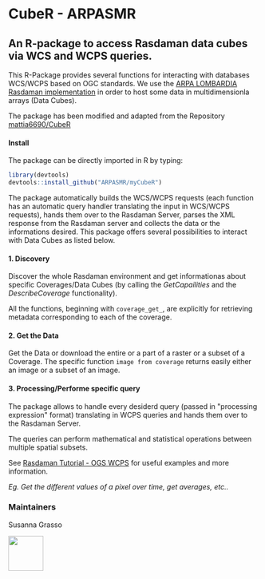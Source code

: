 # CubeR - ARPASMR
## An R-package to access Rasdaman data cubes via WCS and WCPS queries.

This R-Package provides several functions for interacting with databases WCS/WCPS based on OGC standards. We use the [ARPA LOMBARDIA Rasdaman implementation](http://10.10.0.28:8081/rasdaman/ows) in order to host some data in multidimensionla arrays (Data Cubes).

The package has been modified and adapted from the Repository [mattia6690/CubeR](https://github.com/mattia6690/CubeR)

#### Install 
The package can be directly imported in R by typing:
```r
library(devtools)
devtools::install_github("ARPASMR/myCubeR")
```

The package automatically builds the WCS/WCPS requests (each function has an automatic query handler translating the input in WCS/WCPS requests), hands them over to the Rasdaman Server, parses the XML response from the Rasdaman server and collects the data or the informations desired.
This package offers several possibilities to interact with Data Cubes as listed below.

#### 1. Discovery 
Discover the whole Rasdaman environment and get informationas about specific Coverages/Data Cubes (by calling the *GetCapailities* and the *DescribeCoverage* functionality).

All the functions, beginning with `coverage_get_`, are explicitly for retrieving metadata corresponding to each of the coverage.

#### 2. Get the Data
Get the Data or download the entire or a part of a raster or a subset of a Coverage.
The specific function `image from coverage` returns easily either an image or a subset of an image.

#### 3. Processing/Performe specific query

The package allows to handle every desiderd query (passed in "processing expression" format) translating in WCPS queries and hands them over to the Rasdaman Server.

The queries can perform mathematical and statistical operations between multiple spatial subsets.

See [Rasdaman Tutorial - OGS WCPS](https://tutorial.rasdaman.org/rasdaman-and-ogc-ws-tutorial/#ogc-web-services-web-coverage-processing-service) for useful examples and more information.

_Eg. Get the different values of a pixel over time, get averages, etc.._

### Maintainers

Susanna Grasso


<img src="https://www.arpalombardia.it/PublishingImages/logo-ARPA-Lombardia.svg" height="70">

